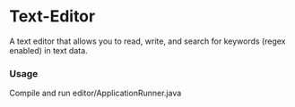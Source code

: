 ﻿# Text-Editor

A text editor that allows you to read, write, and search for keywords (regex enabled) in text data.

### Usage
Compile and run editor/ApplicationRunner.java
